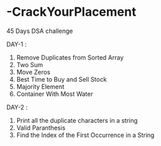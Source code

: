 # -CrackYourPlacement
45 Days DSA challenge 

DAY-1 :

1) Remove Duplicates from Sorted Array
2) Two Sum
3) Move Zeros
4) Best Time to Buy and Sell Stock
5) Majority Element
6) Container With Most Water

DAY-2 :

1) Print all the duplicate characters in a string
2) Valid Paranthesis
3) Find the Index of the First Occurrence in a String
